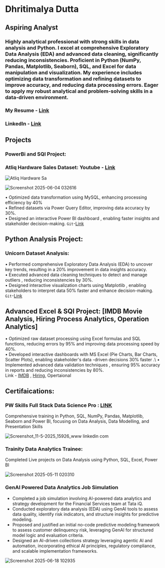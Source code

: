 
# Dhritimalya Dutta
## Aspiring Analyst

### Highly analytical professional with strong skills in data analysis and Python. I excel at comprehensive Exploratory Data Analysis (EDA) and advanced data cleaning, significantly reducing inconsistencies. Proficient in Python (NumPy, Pandas, Matplotlib, Seaborn), SQL, and Excel for data manipulation and visualization. My experience includes optimizing data transformation and refining datasets to improve accuracy, and reducing data processing errors. Eager to apply my robust analytical and problem-solving skills in a data-driven environment.
### My Resume - [Link](https://github.com/Dhritionly/Curriculum_vitae/blob/main/DD_CV_25.pdf)
### LinkedIn - [Link](https://www.linkedin.com/in/dhritimalya-dutta-855141225/)

## Projects
### PowerBi and SQl Project:
### Atliq Hardware Sales Dataset: Youtube - [Link](https://youtu.be/GlVQtEexktI?si=rtYSIe105Dc8yb-B)


 
![Atliq Hardware Sa](https://github.com/user-attachments/assets/8985e26c-670b-4720-b058-18be51225d69)




![Screenshot 2025-06-04 032616](https://github.com/user-attachments/assets/f9f3bbd8-2be9-4ea2-abd9-9d8068aa5a47)






 •  Optimized data transformation  using MySQL, enhancing  processing efficiency by 40%\
 •  Refined datasets  via Power Query Editor, improving  data accuracy by 30%.\
 •  Designed an interactive Power BI dashboard  , enabling  faster insights and stakeholder decision-making. `Git`-[Link](https://github.com/Dhritionly/Atliq-Hardware-DA-sales)

 ## Python Analysis Project: 
 ### Unicorn Dataset Analysis:

 •  Performed comprehensive Exploratory Data Analysis (EDA)  to uncover key trends, resulting in  a 20% improvement  in data insights accuracy.\
 •  Executed advanced data cleaning techniques  to detect  and manage  outliers  , reducing inconsistencies by  30%.\
 •  Designed interactive visualization charts  using  Matplotlib  ,  enabling stakeholders to interpret data  50% faster  and enhance decision-making. `Git`-[Link](https://github.com/Dhritionly/Unicorn-Dataset_Analyisis/tree/main)

 ##  Advanced Excel & SQl Project: [IMDB Movie Analysis, Hiring Process Analytics, Operation Analytics] 

  •  Optimized raw dataset processing  using Excel formulas  and SQL functions,  reducing errors by 95%  and  improving  data processing speed by 40%.\
 •  Developed interactive dashboards  with MS Excel (Pie  Charts, Bar Charts, Scatter Plots), enabling stakeholder's data  -driven decisions 30% faster .\ 
 •  Implemented advanced data validation techniques  , ensuring  95% accuracy  in reports and reducing inconsistencies  by  80%.\
 Link - [IMDB](https://github.com/Dhritionly/Trainity_Projects/tree/main/IMDB%20Movie%20Analysis) , [Hiring](https://github.com/Dhritionly/Trainity_Projects/tree/main/Hiring%20Process%20Analy), Opertaional

## Certifaications:

###  PW Skills Full Stack Data Science Pro : [LINK](https://pwskills.com/learn/certificate/18694401-3a57-4d26-9a03-836413f2ee2f/)
Comprehensive training in Python, SQL, NumPy, Pandas, Matplotlib, Seaborn and Power BI, focusing on Data Analysis, Data Modelling, and Presentation Skills 


![Screenshot_11-5-2025_15926_www linkedin com](https://github.com/user-attachments/assets/36fc2bce-34c0-4dda-bf47-c29e79bbbeee)



###  Trainity Data Analytics Trainee:
Completed Live projects on Data Analysis using Python, SQL, Excel, Power BI 


![Screenshot 2025-05-11 020310](https://github.com/user-attachments/assets/b84652d9-9d9b-409e-80e1-5522311db893)


###  GenAI	Powered	Data	Analytics	Job	Simulation

* Completed a job simulation involving AI-powered data analytics and strategy development for the Financial Services team at Tata iQ.
* Conducted exploratory data analysis (EDA) using GenAI tools to assess data quality, identify risk indicators, and structure insights for predictive modeling.
* Proposed and justified an initial no-code predictive modeling framework to assess customer delinquency risk, leveraging GenAI for structured model logic and evaluation criteria.
* Designed an AI-driven collections strategy leveraging agentic AI and automation, incorporating ethical AI principles, regulatory compliance, and scalable implementation frameworks.


![Screenshot 2025-06-18 102935](https://github.com/user-attachments/assets/85dd73fb-ebcf-49bf-b952-bea3053fa496)

